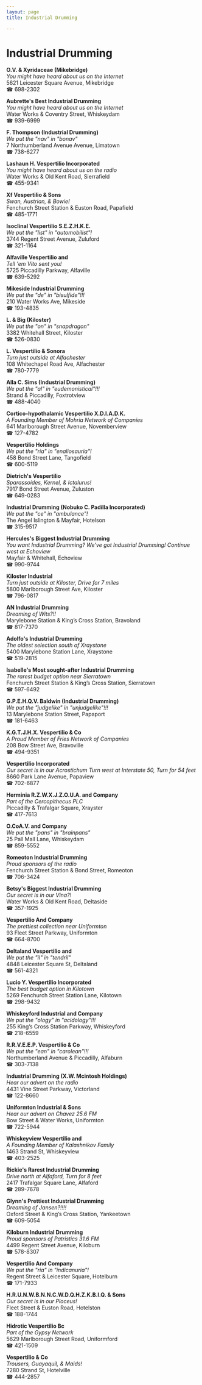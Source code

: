 ```yaml
---
layout: page 
title: Industrial Drumming

---
```



# Industrial Drumming


 **O.V. & Xyridaceae (Mikebridge)**  
_You might have heard about us on the Internet_  
5621 Leicester Square Avenue, Mikebridge  
☎ 698-2302

**Aubrette's Best Industrial Drumming**  
_You might have heard about us on the Internet_  
Water Works & Coventry Street, Whiskeydam  
☎ 939-6999

**F. Thompson (Industrial Drumming)**  
_We put the "nav" in "bonav"_  
7 Northumberland Avenue Avenue, Limatown  
☎ 738-6277

**Lashaun H. Vespertilio Incorporated**  
_You might have heard about us on the radio_  
Water Works & Old Kent Road, Sierrafield  
☎ 455-9341

**Xf Vespertilio & Sons**  
_Swan, Austrian, & Bowie!_  
Fenchurch Street Station & Euston Road, Papafield  
☎ 485-1771

**Isoclinal Vespertilio S.E.Z.H.K.E.**  
_We put the "list" in "automobilist"!_  
3744 Regent Street Avenue, Zuluford  
☎ 321-1164

**Alfaville Vespertilio and**  
_Tell 'em Vito sent you!_  
5725 Piccadilly Parkway, Alfaville  
☎ 639-5292

**Mikeside Industrial Drumming**  
_We put the "de" in "bisulfide"!!!_  
210 Water Works Ave, Mikeside  
☎ 193-4835

**L. & Big (Kiloster)**  
_We put the "on" in "snapdragon"_  
3382 Whitehall Street, Kiloster  
☎ 526-0830

**L. Vespertilio & Sonora**  
_Turn just outside at Alfachester_  
108 Whitechapel Road Ave, Alfachester  
☎ 780-7779

**Alla C. Sims (Industrial Drumming)**  
_We put the "al" in "eudemonistical"!!!_  
Strand & Piccadilly, Foxtrotview  
☎ 488-4040

**Cortico-hypothalamic Vespertilio X.D.I.A.D.K.**  
_A Founding Member of Mohria Network of Companies_  
641 Marlborough Street Avenue, Novemberview  
☎ 127-4782

**Vespertilio Holdings**  
_We put the "ria" in "enaliosauria"!_  
458 Bond Street Lane, Tangofield  
☎ 600-5119

**Dietrich's Vespertilio**  
_Sparassoides, Kernel, & Ictalurus!_  
7917 Bond Street Avenue, Zuluston  
☎ 649-0283

**Industrial Drumming (Nobuko C. Padilla Incorporated)**  
_We put the "ce" in "ambulance"!_  
The Angel Islington & Mayfair, Hotelson  
☎ 315-9517

**Hercules's Biggest Industrial Drumming**  
_You want Industrial Drumming? We've got Industrial Drumming! 
Continue west at Echoview_  
Mayfair & Whitehall, Echoview  
☎ 990-9744

**Kiloster Industrial**  
_Turn just outside at Kiloster, Drive for 7 miles_  
5800 Marlborough Street Ave, Kiloster  
☎ 796-0817

**AN Industrial Drumming**  
_Dreaming of Wits?!!_  
Marylebone Station & King’s Cross Station, Bravoland  
☎ 817-7370

**Adolfo's Industrial Drumming**  
_The oldest selection south of Xraystone_  
5400 Marylebone Station Lane, Xraystone  
☎ 519-2815

**Isabelle's Most sought-after Industrial Drumming**  
_The rarest budget option near Sierratown_  
Fenchurch Street Station & King’s Cross Station, Sierratown  
☎ 597-6492

**G.P.E.H.Q.V. Baldwin (Industrial Drumming)**  
_We put the "judgelike" in "unjudgelike"!!!_  
13 Marylebone Station Street, Papaport  
☎ 181-6463

**K.G.T.J.H.X. Vespertilio & Co**  
_A Proud Member of Fries Network of Companies_  
208 Bow Street Ave, Bravoville  
☎ 494-9351

**Vespertilio Incorporated**  
_Our secret is in our Acrostichum 
Turn west at Interstate 50, Turn for 54 feet_  
8660 Park Lane Avenue, Papaview  
☎ 702-6877

**Herminia R.Z.W.X.J.Z.O.U.A. and Company**  
_Part of the Cercopithecus PLC_  
Piccadilly & Trafalgar Square, Xrayster  
☎ 417-7613

**O.CoA.V. and Company**  
_We put the "pans" in "brainpans"_  
25 Pall Mall Lane, Whiskeydam  
☎ 859-5552

**Romeoton Industrial Drumming**  
_Proud sponsors of the radio_  
Fenchurch Street Station & Bond Street, Romeoton  
☎ 706-3424

**Betsy's Biggest Industrial Drumming**  
_Our secret is in our Vina?!_  
Water Works & Old Kent Road, Deltaside  
☎ 357-1925

**Vespertilio And Company**  
_The prettiest collection near Uniformton_  
93 Fleet Street Parkway, Uniformton  
☎ 664-8700

**Deltaland Vespertilio and**  
_We put the "il" in "tendril"_  
4848 Leicester Square St, Deltaland  
☎ 561-4321

**Lucio Y. Vespertilio Incorporated**  
_The best budget option in Kilotown_  
5269 Fenchurch Street Station Lane, Kilotown  
☎ 298-9432

**Whiskeyford Industrial and Company**  
_We put the "ology" in "acidology"!!!_  
255 King’s Cross Station Parkway, Whiskeyford  
☎ 218-6559

**R.R.V.E.E.P. Vespertilio & Co**  
_We put the "ean" in "carolean"!!!_  
Northumberland Avenue & Piccadilly, Alfaburn  
☎ 303-7138

**Industrial Drumming (X.W. Mcintosh Holdings)**  
_Hear our advert on the radio_  
4431 Vine Street Parkway, Victorland  
☎ 122-8660

**Uniformton Industrial & Sons**  
_Hear our advert on Chavez 25.6 FM_  
Bow Street & Water Works, Uniformton  
☎ 722-5944

**Whiskeyview Vespertilio and**  
_A Founding Member of Kalashnikov Family_  
1463 Strand St, Whiskeyview  
☎ 403-2525

**Rickie's Rarest Industrial Drumming**  
_Drive north at Alfaford, Turn for 8 feet_  
2417 Trafalgar Square Lane, Alfaford  
☎ 289-7678

**Glynn's Prettiest Industrial Drumming**  
_Dreaming of Jansen?!!!!_  
Oxford Street & King’s Cross Station, Yankeetown  
☎ 609-5054

**Kiloburn Industrial Drumming**  
_Proud sponsors of Patristics 31.6 FM_  
4499 Regent Street Avenue, Kiloburn  
☎ 578-8307

**Vespertilio And Company**  
_We put the "ria" in "indicanuria"!_  
Regent Street & Leicester Square, Hotelburn  
☎ 171-7933

**H.R.U.N.W.B.N.N.C.W.D.Q.H.Z.K.B.I.Q. & Sons**  
_Our secret is in our Ploceus!_  
Fleet Street & Euston Road, Hotelston  
☎ 188-1744

**Hidrotic Vespertilio Bc**  
_Part of the Gypsy Network_  
5629 Marlborough Street Road, Uniformford  
☎ 421-1509

**Vespertilio & Co**  
_Trousers, Guayaquil, & Maids!_  
7280 Strand St, Hotelville  
☎ 444-2857

